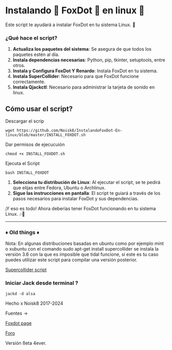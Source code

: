 # Instalando 🦊 FoxDot 🦊 en linux 🐧
Este script te ayudará a instalar FoxDot en tu sistema Linux. 🐧

### ¿Qué hace el script?

1. **Actualiza los paquetes del sistema**: Se asegura de que todos los paquetes estén al día.
2. **Instala dependencias necesarias**: Python, pip, tkinter, setuptools, entre otros.
3. **Instala y Configura FoxDot Y Renardo**: Instala FoxDot en tu sistema.
4. **Instala SuperCollider**: Necesario para que FoxDot funcione correctamente.
5. **Instala Qjackctl**: Necesario para administrar la tarjeta de sonido en linux.

## Cómo usar el script? 

Descargar el scrip 

~~~
wget https://github.com/Noisk8/InstalandoFoxDot-En-linux/blob/master/INSTALL_FOXDOT.sh
~~~

Dar permisos de ejecucuión 

~~~
chmod +x INSTALL_FOXDOT.sh
~~~

Ejecuta el Script 
~~~
bash INSTALL_FOXDOT
~~~


1. **Selecciona tu distribución de Linux**: Al ejecutar el script, se te pedirá que elijas entre Fedora, Ubuntu o Archlinux.
2. **Sigue las instrucciones en pantalla**: El script te guiará a través de los pasos necesarios para instalar FoxDot y sus dependencias.

¡Y eso es todo! Ahora deberías tener FoxDot funcionando en tu sistema Linux. 🎶🦊

***

### ♦️ Old things ♦️ 

Nota: En algunas distribuciones basadas en ubuntu como por ejemplo mint o xubuntu con el comando sudo apt-get install supercollider 
se instala la versión 3.6 con la que es imposible que tidal funcione, si este es tu caso puedes utilizar este script para compilar una versión posterior.

[Supercollider script](https://noiskate.hotglue.me/?Sc/)


 ### Iniciar  Jack desde terminal ?
 
~~~
jackd -d alsa 
~~~

Hecho x Noisk8 2017-2024

Fuentes → 

[Foxdot page](http://foxdot.org/installation/)

[Foro](https://github.com/supercollider/supercollider/wiki/Installing-SuperCollider-from-source-on-Ubuntu)
  


Versión ßeta 4ever.
